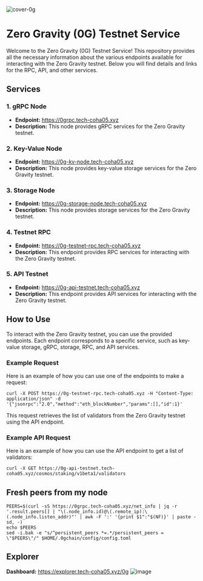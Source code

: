![cover-0g](https://github.com/Coha05/0g-testnet/assets/119700026/181aa32e-c294-4231-85c0-7d4117f7dbc8)
# Zero Gravity (0G) Testnet Service

Welcome to the Zero Gravity (0G) Testnet Service! This repository provides all the necessary information about the various endpoints available for interacting with the Zero Gravity testnet. Below you will find details and links for the RPC, API, and other services.

## Services

### 1. gRPC Node
- **Endpoint:** https://0grpc.tech-coha05.xyz
- **Description:** This node provides gRPC services for the Zero Gravity testnet.

### 2. Key-Value Node
- **Endpoint:** https://0g-kv-node.tech-coha05.xyz
- **Description:** This node provides key-value storage services for the Zero Gravity testnet.
  
### 3. Storage Node
- **Endpoint:** https://0g-storage-node.tech-coha05.xyz
- **Description:** This node provides storage services for the Zero Gravity testnet.

### 4. Testnet RPC
- **Endpoint:** https://0g-testnet-rpc.tech-coha05.xyz
- **Description:** This endpoint provides RPC services for interacting with the Zero Gravity testnet.

### 5. API Testnet
- **Endpoint:** https://0g-api-testnet.tech-coha05.xyz
- **Description:** This endpoint provides API services for interacting with the Zero Gravity testnet.

## How to Use

To interact with the Zero Gravity testnet, you can use the provided endpoints. Each endpoint corresponds to a specific service, such as key-value storage, gRPC, storage, RPC, and API services.

### Example Request
Here is an example of how you can use one of the endpoints to make a request:
```
curl -X POST https://0g-testnet-rpc.tech-coha05.xyz -H "Content-Type: application/json" -d '{"jsonrpc":"2.0","method":"eth_blockNumber","params":[],"id":1}'
```
This request retrieves the list of validators from the Zero Gravity testnet using the API endpoint.

### Example API Request
Here is an example of how you can use the API endpoint to get a list of validators:
```
curl -X GET https://0g-api-testnet.tech-coha05.xyz/cosmos/staking/v1beta1/validators
```
## Fresh peers from my node
```
PEERS=$(curl -sS https://0grpc.tech-coha05.xyz/net_info | jq -r '.result.peers[] | "\(.node_info.id)@\(.remote_ip):\(.node_info.listen_addr)"' | awk -F ':' '{print $1":"$(NF)}' | paste -sd, -)
echo $PEERS
sed -i.bak -e "s/^persistent_peers *=.*/persistent_peers = \"$PEERS\"/" $HOME/.0gchain/config/config.toml
```
## Explorer
**Dashboard:** https://explorer.tech-coha05.xyz/0g
![image](https://github.com/Coha05/0g-testnet/assets/119700026/b16b682c-dff2-4ce4-a76f-8708a67fa413)

